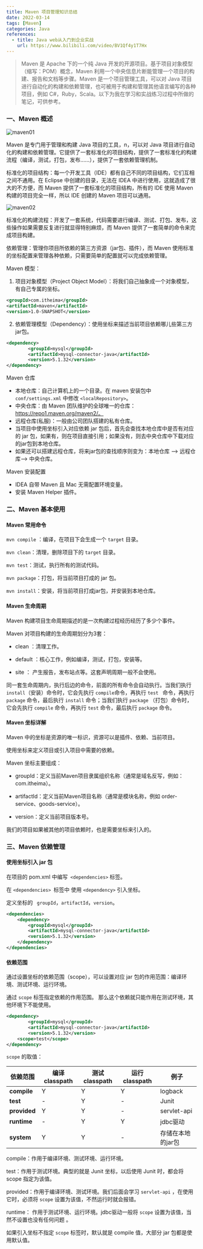 ```yaml
---
title: Maven 项目管理知识总结
date: 2022-03-14
tags: [Maven]
categories: Java
references: 
  - title: Java web从入门到企业实战
    url: https://www.bilibili.com/video/BV1Qf4y1T7Hx
---
```


> Maven 是 Apache 下的一个纯 Java 开发的开源项目。基于项目对象模型（缩写：POM）概念，Maven 利用一个中央信息片断能管理一个项目的构建、报告和文档等步骤。Maven 是一个项目管理工具，可以对 Java 项目进行自动化的构建和依赖管理，也可被用于构建和管理其他语言编写的各种项目，例如 C#，Ruby，Scala。以下为我在学习和实战练习过程中所做的笔记，可供参考。

<!--more-->

### 一、Maven 概述

![maven01](https://blog.zhuangzhihao.top/img/maven01.png)

Maven 是专门用于管理和构建 Java 项目的工具，n，可以对 Java 项目进行自动化的构建和依赖管理。它提供了一套标准化的项目结构，提供了一套标准化的构建流程（编译，测试，打包，发布……），提供了一套依赖管理机制。

标准化的项目结构：每一个开发工具（IDE）都有自己不同的项目结构，它们互相之间不通用。在 Eclipse 中创建的目录，无法在 IDEA 中进行使用，这就造成了很大的不方便，而 Maven 提供了一套标准化的项目结构，所有的 IDE 使用 Maven 构建的项目完全一样，所以 IDE 创建的 Maven 项目可以通用。

![maven02](https://blog.zhuangzhihao.top/img/maven02.png)

标准化的构建流程：开发了一套系统，代码需要进行编译、测试、打包、发布，这些操作如果需要反复进行就显得特别麻烦，而 Maven 提供了一套简单的命令来完成项目构建。

依赖管理：管理你项目所依赖的第三方资源（jar包、插件），而 Maven 使用标准的坐标配置来管理各种依赖，只需要简单的配置就可以完成依赖管理。

Maven 模型：

1.   项目对象模型（Project Object Model）：将我们自己抽象成一个对象模型，有自己专属的坐标。

```xml
<groupId>com.itheima</groupId>
<artifactId>maven</artifactId>
<version>1.0-SNAPSHOT</version>
```

2.   依赖管理模型（Dependency）：使用坐标来描述当前项目依赖哪儿些第三方jar包。

```xml
<dependency>
		<groupId>mysql</groupId>
		<artifactId>mysql-connector-java</artifactId>
		<version>5.1.32</version>
</dependency>
```

Maven 仓库

* 本地仓库：自己计算机上的一个目录。在 maven 安装包中 `conf/settings.xml` 中修改 `<localRepository>`。
* 中央仓库：由 Maven 团队维护的全球唯一的仓库： https://repo1.maven.org/maven2/。
* 远程仓库(私服)：一般由公司团队搭建的私有仓库。
* 当项目中使用坐标引入对应依赖 jar 包后，首先会查找本地仓库中是否有对应的 jar 包，如果有，则在项目直接引用；如果没有，则去中央仓库中下载对应的jar包到本地仓库。
* 如果还可以搭建远程仓库，将来jar包的查找顺序则变为：本地仓库 --> 远程仓库--> 中央仓库。

Maven 安装配置

- IDEA 自带 Maven 且 Mac 无需配置环境变量。
- 安装 Maven Helper 插件。

### 二、Maven 基本使用

#### Maven 常用命令

`mvn compile` ：编译，在项目下会生成一个 `target` 目录。

`mvn clean`：清理，删除项目下的 `target` 目录。

`mvn test`：测试，执行所有的测试代码。

`mvn package`：打包，将当前项目打成的 jar 包。

`mvn install`：安装，将当前项目打成jar包，并安装到本地仓库。

#### Maven 生命周期

Maven 构建项目生命周期描述的是一次构建过程经历经历了多少个事件。

Maven 对项目构建的生命周期划分为3套：

* clean ：清理工作。

* default ：核心工作，例如编译，测试，打包，安装等。

* site ： 产生报告，发布站点等。这套声明周期一般不会使用。

同一套生命周期内，执行后边的命令，前面的所有命令会自动执行。当我们执行 `install`（安装）命令时，它会先执行 `compile`命令，再执行 `test ` 命令，再执行 `package` 命令，最后执行 `install` 命令；当我们执行 `package` （打包）命令时，它会先执行 `compile` 命令，再执行 `test` 命令，最后执行 `package` 命令。

#### Maven 坐标详解

Maven 中的坐标是资源的唯一标识，资源可以是插件、依赖、当前项目。

使用坐标来定义项目或引入项目中需要的依赖。

Maven 坐标主要组成：

* groupId：定义当前Maven项目隶属组织名称（通常是域名反写，例如：com.itheima）。

* artifactId：定义当前Maven项目名称（通常是模块名称，例如 order-service、goods-service）。

* version：定义当前项目版本号。

我们的项目如果被其他的项目依赖时，也是需要坐标来引入的。

### 三、Maven 依赖管理

#### 使用坐标引入 jar 包

在项目的 pom.xml 中编写` <dependencies>` 标签。

在 `<dependencies> `标签中 使用 `<dependency>` 引入坐标。

定义坐标的 ` groupId`，`artifactId`，`version`。

```xml
<dependencies>
	<dependency>
		<groupId>mysql</groupId>
		<artifactId>mysql-connector-java</artifactId>
		<version>5.1.32</version>
	</dependency>
</dependencies>
```

#### 依赖范围

通过设置坐标的依赖范围（scope），可以设置对应 jar 包的作用范围：编译环境、测试环境、运行环境。

通过 `scope` 标签指定依赖的作用范围。 那么这个依赖就只能作用在测试环境，其他环境下不能使用。

```xml
<dependency>
		<groupId>mysql</groupId>
		<artifactId>mysql-connector-java</artifactId>
		<version>5.1.32</version>
    <scope>test</scope>
</dependency>
```

`scope` 的取值：

| **依赖范围** | 编译classpath | 测试classpath | 运行classpath | 例子              |
| ------------ | ------------- | ------------- | ------------- | ----------------- |
| **compile**  | Y             | Y             | Y             | logback           |
| **test**     | -             | Y             | -             | Junit             |
| **provided** | Y             | Y             | -             | servlet-api       |
| **runtime**  | -             | Y             | Y             | jdbc驱动          |
| **system**   | Y             | Y             | -             | 存储在本地的jar包 |

compile：作用于编译环境、测试环境、运行环境。

test：作用于测试环境。典型的就是 Junit 坐标，以后使用 Junit 时，都会将 scope 指定为该值。

provided：作用于编译环境、测试环境。我们后面会学习 `servlet-api` ，在使用它时，必须将 `scope` 设置为该值，不然运行时就会报错。

runtime： 作用于测试环境、运行环境。jdbc驱动一般将 `scope` 设置为该值，当然不设置也没有任何问题 。

如果引入坐标不指定 `scope` 标签时，默认就是 compile  值，大部分 jar 包都是使用默认值。
